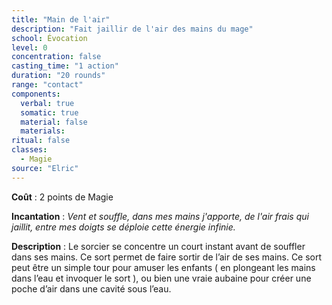 ```yaml
---
title: "Main de l'air"
description: "Fait jaillir de l'air des mains du mage"
school: Évocation
level: 0
concentration: false
casting_time: "1 action"
duration: "20 rounds"
range: "contact"
components:
  verbal: true
  somatic: true
  material: false
  materials:
ritual: false
classes:
  - Magie
source: "Elric"
---
```

**Coût** : 2 points de Magie  

**Incantation** : *Vent et souffle, dans mes mains j'apporte, de l'air frais qui jaillit, entre mes doigts se déploie cette énergie infinie.*    

**Description** : Le sorcier se concentre un court instant avant de souffler dans ses mains. Ce sort permet de faire sortir de l’air de ses mains. Ce sort peut être un simple tour pour amuser les enfants ( en plongeant les mains dans l’eau et invoquer le sort ), ou bien une vraie aubaine pour créer une poche d’air dans une cavité sous l’eau.  
